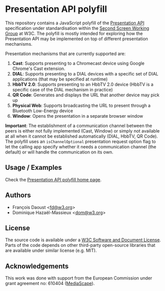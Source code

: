 # Presentation API polyfill

This repository contains a JavaScript polyfill of the [Presentation API](https://w3c.github.io/presentation-api/) specification under standardisation within the [Second Screen Working Group](https://www.w3.org/2014/secondscreen/) at W3C. The polyfill is mostly intended for exploring how the Presentation API may be implemented on top of different presentation mechanisms.

Presentation mechanisms that are currently supported are:

1. **Cast**: Supports presenting to a Chromecast device using Google Chrome's Cast extension.
2. **DIAL**: Supports presenting to a DIAL devices with a specific set of DIAL applications (that may be specified at runtime)
3. **HbbTV 2.0**: Supports presenting to an HbbTV 2.0 device (HbbTV is a specific case of the DIAL mechanism in practice)
4. **QR Code**: Generates and displays the URL that another device may pick up
5. **Physical Web**: Supports broadcasting the URL to present through a Bluetooth Low-Energy device
6. **Window**: Opens the presentation in a separate browser window

**Important**: The establishment of a communication channel between the peers is either not fully implemented (Cast, Window) or simply not available at all when it cannot be established automatically (DIAL, HbbTV, QR Code). The polyfill uses an `isChannelOptional` presentation request option flag to let the calling app specify whether it needs a communication channel (the default) or will handle the communication on its own.


## Usage / Examples

Check the [Presentation API polyfill home page](https://mediascape.github.io/presentation-api-polyfill).


## Authors

* François Daoust <[fd@w3.org](mailto:fd@3.org)>
* Dominique Hazaël-Massieux <[dom@w3.org](mailto:dom@3.org)>


## License

The source code is available under a [W3C Software and Document License](http://www.w3.org/Consortium/Legal/2015/copyright-software-and-document). Parts of the code depends on other third-party open-source libraries that are available under similar license (e.g. MIT).


## Acknowledgements

This work was done with support from the European Commission under grant agreement no: 610404 ([MediaScape](http://www.mediascapeproject.eu/)).
